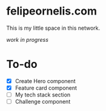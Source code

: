 # felipeornelis.com
This is my little space in this network.

_work in progress_

# To-do
- [x] Create Hero component
- [x] Feature card component
- [ ] My tech stack section
- [ ] Challenge component